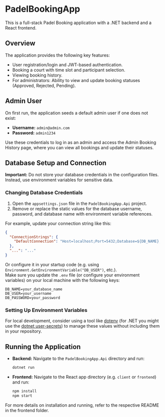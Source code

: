 # PadelBookingApp

This is a full-stack Padel Booking application with a .NET backend and a React frontend.

## Overview

The application provides the following key features:
- User registration/login and JWT-based authentication.
- Booking a court with time slot and participant selection.
- Viewing booking history.
- For administrators: Ability to view and update booking statuses (Approved, Rejected, Pending).

## Admin User

On first run, the application seeds a default admin user if one does not exist:
- **Username:** `admin@admin.com`
- **Password:** `admin1234`

Use these credentials to log in as an admin and access the Admin Booking History page, where you can view all bookings and update their statuses.

## Database Setup and Connection

**Important:** Do not store your database credentials in the configuration files. Instead, use environment variables for sensitive data.

### Changing Database Credentials

1. Open the `appsettings.json` file in the `PadelBookingApp.Api` project.
2. Remove or replace the static values for the database username, password, and database name with environment variable references.

For example, update your connection string like this:

```json
{
  "ConnectionStrings": {
    "DefaultConnection": "Host=localhost;Port=5432;Database=${DB_NAME};Username=${DB_USER};Password=${DB_PASSWORD}"
  },
  "...": "..."
}
```

Or configure it in your startup code (e.g. using `Environment.GetEnvironmentVariable("DB_USER")`, etc.).  
Make sure you update the `.env` file (or configure your environment variables) on your local machine with the following keys:

```
DB_NAME=your_database_name
DB_USER=your_username
DB_PASSWORD=your_password
```

### Setting Up Environment Variables

For local development, consider using a tool like [dotenv](https://github.com/joho/godotenv) (for .NET you might use the [dotnet user-secrets](https://learn.microsoft.com/en-us/aspnet/core/security/app-secrets?view=aspnetcore-6.0&tabs=windows)) to manage these values without including them in your repository.

## Running the Application

- **Backend:** Navigate to the `PadelBookingApp.Api` directory and run:
  ```bash
  dotnet run
  ```
- **Frontend:** Navigate to the React app directory (e.g. `client` or `frontend`) and run:
  ```bash
  npm install
  npm start
  ```
  
For more details on installation and running, refer to the respective README in the frontend folder.
